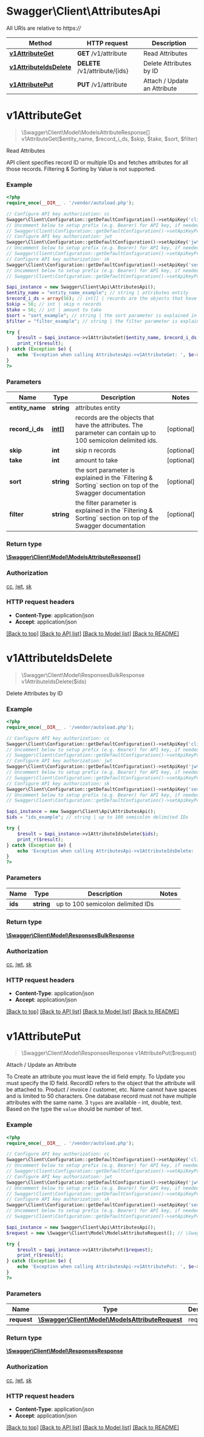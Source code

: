 # Swagger\Client\AttributesApi

All URIs are relative to *https://*

Method | HTTP request | Description
------------- | ------------- | -------------
[**v1AttributeGet**](AttributesApi.md#v1AttributeGet) | **GET** /v1/attribute | Read Attributes
[**v1AttributeIdsDelete**](AttributesApi.md#v1AttributeIdsDelete) | **DELETE** /v1/attribute/{ids} | Delete Attributes by ID
[**v1AttributePut**](AttributesApi.md#v1AttributePut) | **PUT** /v1/attribute | Attach / Update an Attribute


# **v1AttributeGet**
> \Swagger\Client\Model\ModelsAttributeResponse[] v1AttributeGet($entity_name, $record_i_ds, $skip, $take, $sort, $filter)

Read Attributes

API client specifies record ID or multiple IDs and fetches attributes for all those records. Filtering & Sorting by Value is not supported.

### Example
```php
<?php
require_once(__DIR__ . '/vendor/autoload.php');

// Configure API key authorization: cc
Swagger\Client\Configuration::getDefaultConfiguration()->setApiKey('clientCode', 'YOUR_API_KEY');
// Uncomment below to setup prefix (e.g. Bearer) for API key, if needed
// Swagger\Client\Configuration::getDefaultConfiguration()->setApiKeyPrefix('clientCode', 'Bearer');
// Configure API key authorization: jwt
Swagger\Client\Configuration::getDefaultConfiguration()->setApiKey('jwt', 'YOUR_API_KEY');
// Uncomment below to setup prefix (e.g. Bearer) for API key, if needed
// Swagger\Client\Configuration::getDefaultConfiguration()->setApiKeyPrefix('jwt', 'Bearer');
// Configure API key authorization: sk
Swagger\Client\Configuration::getDefaultConfiguration()->setApiKey('sessionKey', 'YOUR_API_KEY');
// Uncomment below to setup prefix (e.g. Bearer) for API key, if needed
// Swagger\Client\Configuration::getDefaultConfiguration()->setApiKeyPrefix('sessionKey', 'Bearer');

$api_instance = new Swagger\Client\Api\AttributesApi();
$entity_name = "entity_name_example"; // string | attributes entity
$record_i_ds = array(56); // int[] | records are the objects that have the attributes. The parameter can contain up to 100 semicolon delimited ids.
$skip = 56; // int | skip n records
$take = 56; // int | amount to take
$sort = "sort_example"; // string | the sort parameter is explained in the `Filtering & Sorting` section on top of the Swagger documentation
$filter = "filter_example"; // string | the filter parameter is explained in the `Filtering & Sorting` section on top of the Swagger documentation

try {
    $result = $api_instance->v1AttributeGet($entity_name, $record_i_ds, $skip, $take, $sort, $filter);
    print_r($result);
} catch (Exception $e) {
    echo 'Exception when calling AttributesApi->v1AttributeGet: ', $e->getMessage(), PHP_EOL;
}
?>
```

### Parameters

Name | Type | Description  | Notes
------------- | ------------- | ------------- | -------------
 **entity_name** | **string**| attributes entity |
 **record_i_ds** | [**int[]**](../Model/int.md)| records are the objects that have the attributes. The parameter can contain up to 100 semicolon delimited ids. | [optional]
 **skip** | **int**| skip n records | [optional]
 **take** | **int**| amount to take | [optional]
 **sort** | **string**| the sort parameter is explained in the &#x60;Filtering &amp; Sorting&#x60; section on top of the Swagger documentation | [optional]
 **filter** | **string**| the filter parameter is explained in the &#x60;Filtering &amp; Sorting&#x60; section on top of the Swagger documentation | [optional]

### Return type

[**\Swagger\Client\Model\ModelsAttributeResponse[]**](../Model/ModelsAttributeResponse.md)

### Authorization

[cc](../../README.md#cc), [jwt](../../README.md#jwt), [sk](../../README.md#sk)

### HTTP request headers

 - **Content-Type**: application/json
 - **Accept**: application/json

[[Back to top]](#) [[Back to API list]](../../README.md#documentation-for-api-endpoints) [[Back to Model list]](../../README.md#documentation-for-models) [[Back to README]](../../README.md)

# **v1AttributeIdsDelete**
> \Swagger\Client\Model\ResponsesBulkResponse v1AttributeIdsDelete($ids)

Delete Attributes by ID

### Example
```php
<?php
require_once(__DIR__ . '/vendor/autoload.php');

// Configure API key authorization: cc
Swagger\Client\Configuration::getDefaultConfiguration()->setApiKey('clientCode', 'YOUR_API_KEY');
// Uncomment below to setup prefix (e.g. Bearer) for API key, if needed
// Swagger\Client\Configuration::getDefaultConfiguration()->setApiKeyPrefix('clientCode', 'Bearer');
// Configure API key authorization: jwt
Swagger\Client\Configuration::getDefaultConfiguration()->setApiKey('jwt', 'YOUR_API_KEY');
// Uncomment below to setup prefix (e.g. Bearer) for API key, if needed
// Swagger\Client\Configuration::getDefaultConfiguration()->setApiKeyPrefix('jwt', 'Bearer');
// Configure API key authorization: sk
Swagger\Client\Configuration::getDefaultConfiguration()->setApiKey('sessionKey', 'YOUR_API_KEY');
// Uncomment below to setup prefix (e.g. Bearer) for API key, if needed
// Swagger\Client\Configuration::getDefaultConfiguration()->setApiKeyPrefix('sessionKey', 'Bearer');

$api_instance = new Swagger\Client\Api\AttributesApi();
$ids = "ids_example"; // string | up to 100 semicolon delimited IDs

try {
    $result = $api_instance->v1AttributeIdsDelete($ids);
    print_r($result);
} catch (Exception $e) {
    echo 'Exception when calling AttributesApi->v1AttributeIdsDelete: ', $e->getMessage(), PHP_EOL;
}
?>
```

### Parameters

Name | Type | Description  | Notes
------------- | ------------- | ------------- | -------------
 **ids** | **string**| up to 100 semicolon delimited IDs |

### Return type

[**\Swagger\Client\Model\ResponsesBulkResponse**](../Model/ResponsesBulkResponse.md)

### Authorization

[cc](../../README.md#cc), [jwt](../../README.md#jwt), [sk](../../README.md#sk)

### HTTP request headers

 - **Content-Type**: application/json
 - **Accept**: application/json

[[Back to top]](#) [[Back to API list]](../../README.md#documentation-for-api-endpoints) [[Back to Model list]](../../README.md#documentation-for-models) [[Back to README]](../../README.md)

# **v1AttributePut**
> \Swagger\Client\Model\ResponsesResponse v1AttributePut($request)

Attach / Update an Attribute

To Create an attribute you must leave the id field empty. To Update you must specify the ID field. RecordID refers to the object that the attribute will be attached to. Product / invoice / customer, etc. Name cannot have spaces and is limited to 50 characters. One database record must not have multiple attributes with the same name. 3 `types` are available - int, double, text. Based on the type the `value` should be number of text.

### Example
```php
<?php
require_once(__DIR__ . '/vendor/autoload.php');

// Configure API key authorization: cc
Swagger\Client\Configuration::getDefaultConfiguration()->setApiKey('clientCode', 'YOUR_API_KEY');
// Uncomment below to setup prefix (e.g. Bearer) for API key, if needed
// Swagger\Client\Configuration::getDefaultConfiguration()->setApiKeyPrefix('clientCode', 'Bearer');
// Configure API key authorization: jwt
Swagger\Client\Configuration::getDefaultConfiguration()->setApiKey('jwt', 'YOUR_API_KEY');
// Uncomment below to setup prefix (e.g. Bearer) for API key, if needed
// Swagger\Client\Configuration::getDefaultConfiguration()->setApiKeyPrefix('jwt', 'Bearer');
// Configure API key authorization: sk
Swagger\Client\Configuration::getDefaultConfiguration()->setApiKey('sessionKey', 'YOUR_API_KEY');
// Uncomment below to setup prefix (e.g. Bearer) for API key, if needed
// Swagger\Client\Configuration::getDefaultConfiguration()->setApiKeyPrefix('sessionKey', 'Bearer');

$api_instance = new Swagger\Client\Api\AttributesApi();
$request = new \Swagger\Client\Model\ModelsAttributeRequest(); // \Swagger\Client\Model\ModelsAttributeRequest | request

try {
    $result = $api_instance->v1AttributePut($request);
    print_r($result);
} catch (Exception $e) {
    echo 'Exception when calling AttributesApi->v1AttributePut: ', $e->getMessage(), PHP_EOL;
}
?>
```

### Parameters

Name | Type | Description  | Notes
------------- | ------------- | ------------- | -------------
 **request** | [**\Swagger\Client\Model\ModelsAttributeRequest**](../Model/\Swagger\Client\Model\ModelsAttributeRequest.md)| request |

### Return type

[**\Swagger\Client\Model\ResponsesResponse**](../Model/ResponsesResponse.md)

### Authorization

[cc](../../README.md#cc), [jwt](../../README.md#jwt), [sk](../../README.md#sk)

### HTTP request headers

 - **Content-Type**: application/json
 - **Accept**: application/json

[[Back to top]](#) [[Back to API list]](../../README.md#documentation-for-api-endpoints) [[Back to Model list]](../../README.md#documentation-for-models) [[Back to README]](../../README.md)


